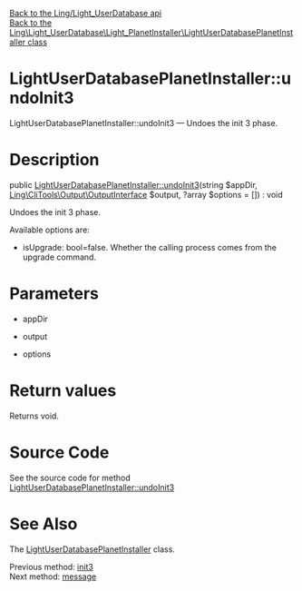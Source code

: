 [Back to the Ling/Light_UserDatabase api](https://github.com/lingtalfi/Light_UserDatabase/blob/master/doc/api/Ling/Light_UserDatabase.md)<br>
[Back to the Ling\Light_UserDatabase\Light_PlanetInstaller\LightUserDatabasePlanetInstaller class](https://github.com/lingtalfi/Light_UserDatabase/blob/master/doc/api/Ling/Light_UserDatabase/Light_PlanetInstaller/LightUserDatabasePlanetInstaller.md)


LightUserDatabasePlanetInstaller::undoInit3
================



LightUserDatabasePlanetInstaller::undoInit3 — Undoes the init 3 phase.




Description
================


public [LightUserDatabasePlanetInstaller::undoInit3](https://github.com/lingtalfi/Light_UserDatabase/blob/master/doc/api/Ling/Light_UserDatabase/Light_PlanetInstaller/LightUserDatabasePlanetInstaller/undoInit3.md)(string $appDir, [Ling\CliTools\Output\OutputInterface](https://github.com/lingtalfi/CliTools/blob/master/doc/api/Ling/CliTools/Output/OutputInterface.md) $output, ?array $options = []) : void




Undoes the init 3 phase.

Available options are:

- isUpgrade: bool=false. Whether the calling process comes from the upgrade command.




Parameters
================


- appDir

    

- output

    

- options

    


Return values
================

Returns void.








Source Code
===========
See the source code for method [LightUserDatabasePlanetInstaller::undoInit3](https://github.com/lingtalfi/Light_UserDatabase/blob/master/Light_PlanetInstaller/LightUserDatabasePlanetInstaller.php#L126-L131)


See Also
================

The [LightUserDatabasePlanetInstaller](https://github.com/lingtalfi/Light_UserDatabase/blob/master/doc/api/Ling/Light_UserDatabase/Light_PlanetInstaller/LightUserDatabasePlanetInstaller.md) class.

Previous method: [init3](https://github.com/lingtalfi/Light_UserDatabase/blob/master/doc/api/Ling/Light_UserDatabase/Light_PlanetInstaller/LightUserDatabasePlanetInstaller/init3.md)<br>Next method: [message](https://github.com/lingtalfi/Light_UserDatabase/blob/master/doc/api/Ling/Light_UserDatabase/Light_PlanetInstaller/LightUserDatabasePlanetInstaller/message.md)<br>

